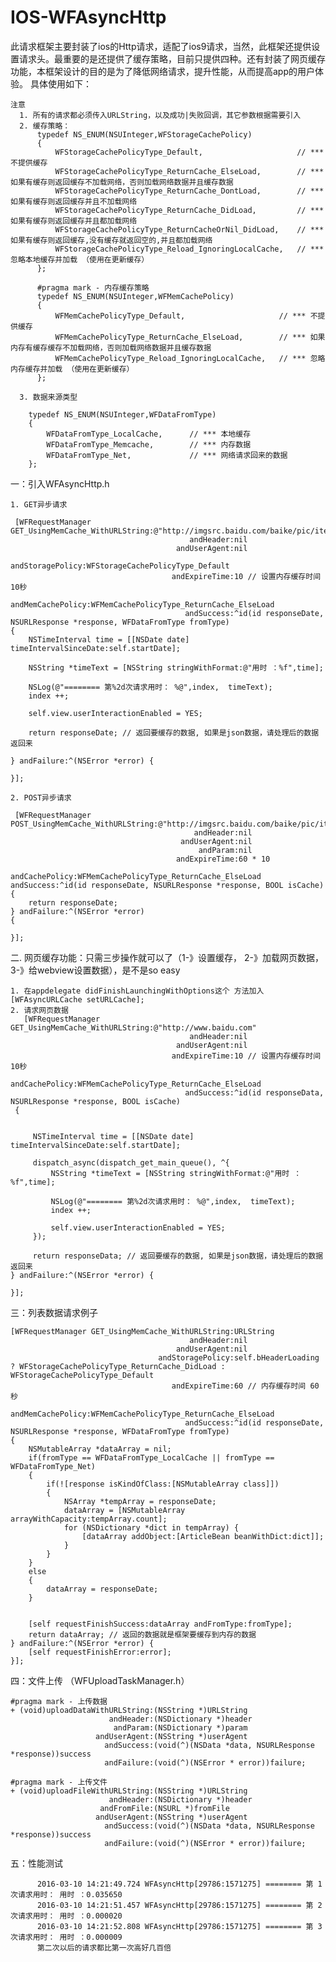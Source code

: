 # IOS-WFAsyncHttp
  
  此请求框架主要封装了ios的Http请求，适配了ios9请求，当然，此框架还提供设置请求头。最重要的是还提供了缓存策略，目前只提供四种。还有封装了网页缓存功能，本框架设计的目的是为了降低网络请求，提升性能，从而提高app的用户体验。
具体使用如下：
    
    注意
      1. 所有的请求都必须传入URLString，以及成功|失败回调，其它参数根据需要引入
      2. 缓存策略：
          typedef NS_ENUM(NSUInteger,WFStorageCachePolicy)
          {
              WFStorageCachePolicyType_Default,                     // *** 不提供缓存
              WFStorageCachePolicyType_ReturnCache_ElseLoad,        // ***如果有缓存则返回缓存不加载网络，否则加载网络数据并且缓存数据
              WFStorageCachePolicyType_ReturnCache_DontLoad,        // *** 如果有缓存则返回缓存并且不加载网络
              WFStorageCachePolicyType_ReturnCache_DidLoad,         // *** 如果有缓存则返回缓存并且都加载网络
              WFStorageCachePolicyType_ReturnCacheOrNil_DidLoad,    // *** 如果有缓存则返回缓存,没有缓存就返回空的,并且都加载网络
              WFStorageCachePolicyType_Reload_IgnoringLocalCache,   // *** 忽略本地缓存并加载 （使用在更新缓存）
          };

          #pragma mark - 内存缓存策略
          typedef NS_ENUM(NSUInteger,WFMemCachePolicy)
          {
              WFMemCachePolicyType_Default,                     // *** 不提供缓存
              WFMemCachePolicyType_ReturnCache_ElseLoad,        // *** 如果内存有缓存缓存不加载网络，否则加载网络数据并且缓存数据
              WFMemCachePolicyType_Reload_IgnoringLocalCache,   // *** 忽略内存缓存并加载 （使用在更新缓存）
          };
          
      3. 数据来源类型
        
        typedef NS_ENUM(NSUInteger,WFDataFromType)
        {
            WFDataFromType_LocalCache,      // *** 本地缓存
            WFDataFromType_Memcache,        // *** 内存数据
            WFDataFromType_Net,             // *** 网络请求回来的数据
        };
    
一：引入WFAsyncHttp.h
  
    1. GET异步请求
    
     [WFRequestManager GET_UsingMemCache_WithURLString:@"http://imgsrc.baidu.com/baike/pic/item/b13fd4808a7d68eb9123d9a7.jpg"
                                            andHeader:nil
                                         andUserAgent:nil
                                     andStoragePolicy:WFStorageCachePolicyType_Default
                                        andExpireTime:10 // 设置内存缓存时间10秒
                                    andMemCachePolicy:WFMemCachePolicyType_ReturnCache_ElseLoad
                                           andSuccess:^id(id responseDate, NSURLResponse *response, WFDataFromType fromType)
    {
        NSTimeInterval time = [[NSDate date] timeIntervalSinceDate:self.startDate];
        
        NSString *timeText = [NSString stringWithFormat:@"用时 ：%f",time];
        
        NSLog(@"======== 第%2d次请求用时： %@",index,  timeText);
        index ++;
        
        self.view.userInteractionEnabled = YES;
        
        return responseDate; // 返回要缓存的数据, 如果是json数据，请处理后的数据返回来

    } andFailure:^(NSError *error) {
        
    }];
  
    2. POST异步请求
   
     [WFRequestManager POST_UsingMemCache_WithURLString:@"http://imgsrc.baidu.com/baike/pic/item/b13fd4808a7d68eb9123d9a7.jpg"
                                             andHeader:nil
                                          andUserAgent:nil
                                              andParam:nil
                                         andExpireTime:60 * 10
                                        andCachePolicy:WFMemCachePolicyType_ReturnCache_ElseLoad andSuccess:^id(id responseDate, NSURLResponse *response, BOOL isCache)
    {
        return responseDate;
    } andFailure:^(NSError *error)
    {
        
    }];
    
   

二. 网页缓存功能：只需三步操作就可以了（1-》设置缓存， 2-》加载网页数据， 3-》给webview设置数据），是不是so easy

    1. 在appdelegate didFinishLaunchingWithOptions这个 方法加入 [WFAsyncURLCache setURLCache];
    2. 请求网页数据
       [WFRequestManager GET_UsingMemCache_WithURLString:@"http://www.baidu.com"
                                            andHeader:nil
                                         andUserAgent:nil
                                        andExpireTime:10 // 设置内存缓存时间10秒
                                       andCachePolicy:WFMemCachePolicyType_ReturnCache_ElseLoad
                                           andSuccess:^id(id responseData, NSURLResponse *response, BOOL isCache)
     {
        
         
         NSTimeInterval time = [[NSDate date] timeIntervalSinceDate:self.startDate];
         
         dispatch_async(dispatch_get_main_queue(), ^{
             NSString *timeText = [NSString stringWithFormat:@"用时 ：%f",time];
             
             NSLog(@"======== 第%2d次请求用时： %@",index,  timeText);
             index ++;
             
             self.view.userInteractionEnabled = YES;
         });
         
         return responseData; // 返回要缓存的数据, 如果是json数据，请处理后的数据返回来
    } andFailure:^(NSError *error) {
        
    }];
  
三：列表数据请求例子
  
    [WFRequestManager GET_UsingMemCache_WithURLString:URLString
                                            andHeader:nil
                                         andUserAgent:nil
                                     andStoragePolicy:self.bHeaderLoading ? WFStorageCachePolicyType_ReturnCache_DidLoad : WFStorageCachePolicyType_Default
                                        andExpireTime:60 // 内存缓存时间 60 秒
                                    andMemCachePolicy:WFMemCachePolicyType_ReturnCache_ElseLoad
                                           andSuccess:^id(id responseDate, NSURLResponse *response, WFDataFromType fromType)
    {
        NSMutableArray *dataArray = nil;
        if(fromType == WFDataFromType_LocalCache || fromType == WFDataFromType_Net)
        {
            if(![response isKindOfClass:[NSMutableArray class]])
            {
                NSArray *tempArray = responseDate;
                dataArray = [NSMutableArray arrayWithCapacity:tempArray.count];
                for (NSDictionary *dict in tempArray) {
                    [dataArray addObject:[ArticleBean beanWithDict:dict]];
                }
            }
        }
        else
        {
            dataArray = responseDate;
        }
       
        
        [self requestFinishSuccess:dataArray andFromType:fromType];
        return dataArray; // 返回的数据就是框架要缓存到内存的数据
    } andFailure:^(NSError *error) {
        [self requestFinishError:error];
    }];
  
四：文件上传 （WFUploadTaskManager.h）
    
    #pragma mark - 上传数据
    + (void)uploadDataWithURLString:(NSString *)URLString
                          andHeader:(NSDictionary *)header
                           andParam:(NSDictionary *)param
                       andUserAgent:(NSString *)userAgent
                         andSuccess:(void(^)(NSData *data, NSURLResponse *response))success
                         andFailure:(void(^)(NSError * error))failure;
    
    #pragma mark - 上传文件
    + (void)uploadFileWithURLString:(NSString *)URLString
                          andHeader:(NSDictionary *)header
                        andFromFile:(NSURL *)fromFile
                       andUserAgent:(NSString *)userAgent
                         andSuccess:(void(^)(NSData *data, NSURLResponse *response))success
                         andFailure:(void(^)(NSError * error))failure;
    
五：性能测试

          2016-03-10 14:21:49.724 WFAsyncHttp[29786:1571275] ======== 第 1次请求用时： 用时 ：0.035650
          2016-03-10 14:21:51.457 WFAsyncHttp[29786:1571275] ======== 第 2次请求用时： 用时 ：0.000020
          2016-03-10 14:21:52.808 WFAsyncHttp[29786:1571275] ======== 第 3次请求用时： 用时 ：0.000009
          第二次以后的请求都比第一次高好几百倍

    

